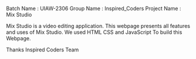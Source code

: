 Batch Name : UIAW-2306
Group Name : Inspired_Coders
Project Name : Mix Studio

Mix Studio is a video editing application. This webpage presents all features and uses of Mix Studio.
We used HTML CSS and JavaScript To build this Webpage.

Thanks
Inspired Coders Team
